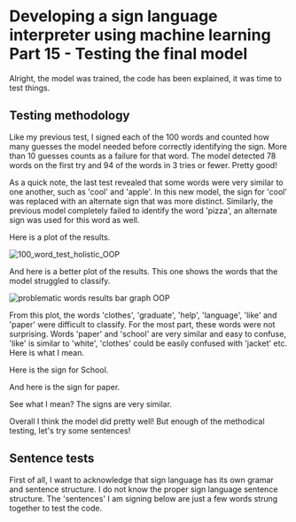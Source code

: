 # Developing a sign language interpreter using machine learning Part 15 - Testing the final model

Alright, the model was trained, the code has been explained, it was time to test things. 

## Testing methodology

Like my previous test, I signed each of the 100 words and counted how many guesses the model needed before correctly identifying the sign. More than 10 guesses counts as a failure for that word. 
The model detected 78 words on the first try and 94 of the words in 3 tries or fewer. Pretty good! 

As a quick note, the last test revealed that some words were very similar to one another, such as 'cool' and 'apple'. In this new model, the sign for 'cool' was replaced with an alternate sign that was more distinct. 
Similarly, the previous model completely failed to identify the word 'pizza', an alternate sign was used for this word as well. 

Here is a plot of the results. 

![100_word_test_holistic_OOP](https://user-images.githubusercontent.com/102377660/195115824-d86929d8-c10c-4b1c-b3ec-7bdedf661292.png)

And here is a better plot of the results. This one shows the words that the model struggled to classify. 

![problematic words results bar graph OOP](https://user-images.githubusercontent.com/102377660/195115806-94226035-6371-4d91-805f-aa149b1c471e.png)

From this plot, the words 'clothes', 'graduate', 'help', 'language', 'like' and 'paper' were difficult to classify. 
For the most part, these words were not surprising. Words 'paper' and 'school' are very similar and easy to confuse, 'like' is similar to 'white', 'clothes' could be easily confused with 'jacket' etc. 
Here is what I mean. 

Here is the sign for School. 

And here is the sign for paper. 

See what I mean? The signs are very similar. 

Overall I think the model did pretty well! But enough of the methodical testing, let's try some sentences!

## Sentence tests 

First of all, I want to acknowledge that sign language has its own gramar and sentence structure.
I do not know the proper sign language sentence structure.
The 'sentences' I am signing below are just a few words strung together to test the code.


